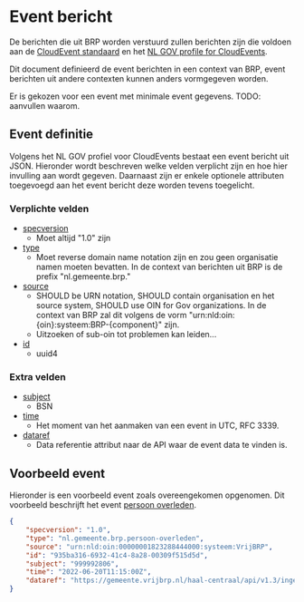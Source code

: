 # Event bericht

De berichten die uit BRP worden verstuurd zullen berichten zijn die voldoen aan de [CloudEvent standaard](https://github.com/cloudevents/spec/blob/v1.0.2/cloudevents/spec.md) en het [NL GOV profile for CloudEvents](https://vng-realisatie.github.io/NL-GOV-profile-for-CloudEvents).

Dit document definieerd de event berichten in een context van BRP, event berichten uit andere contexten kunnen anders vormgegeven worden.

Er is gekozen voor een event met minimale event gegevens. TODO: aanvullen waarom.

## Event definitie
Volgens het NL GOV profiel voor CloudEvents bestaat een event bericht uit JSON. Hieronder wordt beschreven welke velden verplicht zijn en hoe hier invulling aan wordt gegeven. Daarnaast zijn er enkele optionele attributen toegevoegd aan het event bericht deze worden tevens toegelicht.

### Verplichte velden
- [specversion](https://vng-realisatie.github.io/NL-GOV-profile-for-CloudEvents/#specversion) 
    - Moet altijd "1.0" zijn
- [type](https://vng-realisatie.github.io/NL-GOV-profile-for-CloudEvents/#type)
    - Moet reverse domain name notation zijn en zou geen organisatie namen moeten bevatten. In de context van berichten uit BRP is de prefix "nl.gemeente.brp."
- [source](https://vng-realisatie.github.io/NL-GOV-profile-for-CloudEvents/#source)
    - SHOULD be URN notation, SHOULD contain organisation en het source system, SHOULD use OIN for Gov organizations. In de context van BRP zal dit volgens de vorm "urn:nld:oin:{oin}:systeem:BRP-{component}" zijn.
    - Uitzoeken of sub-oin tot problemen kan leiden...
- [id](https://vng-realisatie.github.io/NL-GOV-profile-for-CloudEvents/#id)
    - uuid4

### Extra velden
- [subject](https://vng-realisatie.github.io/NL-GOV-profile-for-CloudEvents/#subject)
    - BSN
- [time](https://vng-realisatie.github.io/NL-GOV-profile-for-CloudEvents/#time)
    - Het moment van het aanmaken van een event in UTC, RFC 3339. 
- [dataref](https://vng-realisatie.github.io/NL-GOV-profile-for-CloudEvents/#dataref)
    - Data referentie attribut naar de API waar de event data te vinden is.

## Voorbeeld event
Hieronder is een voorbeeld event zoals overeengekomen opgenomen. Dit voorbeeld beschrijft het event [persoon overleden](./Persoon_overleden.md).
```json
{
    "specversion": "1.0",
    "type": "nl.gemeente.brp.persoon-overleden",
    "source": "urn:nld:oin:00000001823288444000:systeem:VrijBRP",
    "id": "935ba316-6932-41c4-8a28-00309f515d5d",
    "subject": "999992806",
    "time": "2022-06-20T11:15:00Z",
    "dataref": "https://gemeente.vrijbrp.nl/haal-centraal/api​/v1.3​/ingeschrevenpersonen​/999992806"
}
```

